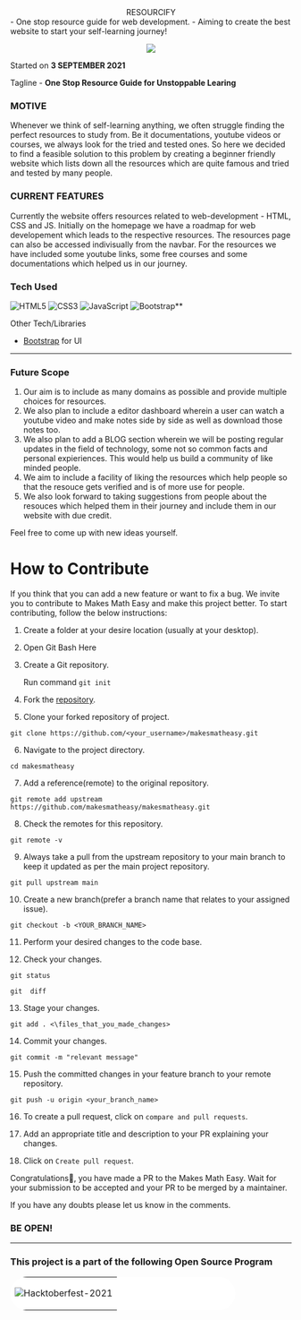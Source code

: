 <div align="center" font-weight="600">
	 RESOURCIFY
</div>
- One stop resource guide for web development.
- Aiming to create the best website to start your self-learning journey!

<div align="center">
	

<a href="https://github.com/aanchalrakheja/Resourcify/graphs/contributors"><img src="https://img.shields.io/github/contributors/aanchalrakheja/Resourcify?color=brightgreen"></a>

</div>

Started on **3 SEPTEMBER 2021**

Tagline - **One Stop Resource Guide for Unstoppable Learing**

### MOTIVE
Whenever we think of self-learning anything, we often struggle finding the perfect resources to study from. Be it documentations, youtube videos or courses, we always look for the tried and tested ones.
So here we decided to find a feasible solution to this problem by creating a beginner friendly website which lists down all the resources which are quite famous and tried and tested by many people.

### CURRENT FEATURES
Currently the website offers resources related to web-development - HTML, CSS and JS.
Initially on the homepage we have a roadmap for web developement which leads to the respective resources. 
The resources page can also be accessed indivisually from the navbar.
For the resources we have included some youtube links, some free courses and some documentations which helped us in our journey.

### Tech Used

<img alt="HTML5" src="https://img.shields.io/badge/html5%20-%23E34F26.svg?&style=for-the-badge&logo=html5&logoColor=white"/> <img alt="CSS3" src="https://img.shields.io/badge/css3%20-%231572B6.svg?&style=for-the-badge&logo=css3&logoColor=white"/> <img alt="JavaScript" src="https://img.shields.io/badge/javascript%20-%23323330.svg?&style=for-the-badge&logo=javascript&logoColor=%23F7DF1E"/> <img alt="Bootstrap**" src="https://img.shields.io/badge/bootstrap%20-%23563D7C.svg?&style=for-the-badge&logo=bootstrap&logoColor=white"/> 



Other Tech/Libraries

- [Bootstrap](https://getbootstrap.com/docs/4.4/getting-started/introduction/) for UI

---

### Future Scope

1) Our aim is to include as many domains as possible and provide multiple choices for resources.
2) We also plan to include a editor dashboard wherein a user can watch a youtube video and make notes side by side as well as download those notes too.
3) We also plan to add a BLOG section wherein we will be posting regular updates in the field of technology, some not so common facts and personal expieriences. This would help us build a community of like minded people.
4) We aim to include a facility of liking the resources which help people so that the resouce gets verified and is of more use for people.
5) We also look forward to taking suggestions from people about the resouces which helped them in their journey and include them in our website with due credit.


Feel free to come up with new ideas yourself.

# How to Contribute

If you think that you can add a new feature or want to fix a bug. We invite you to contribute to Makes Math Easy and make this project better. To start contributing, follow the below instructions:

1. Create a folder at your desire location (usually at your desktop).

2. Open Git Bash Here

3. Create a Git repository.

   Run command `git init`

4. Fork the [repository](https://github.com/makesmatheasy/makesmatheasy).

5. Clone your forked repository of project.

```git clone
git clone https://github.com/<your_username>/makesmatheasy.git
```

6. Navigate to the project directory.

```
cd makesmatheasy
```

7. Add a reference(remote) to the original repository.

```
git remote add upstream https://github.com/makesmatheasy/makesmatheasy.git
```

8. Check the remotes for this repository.

```
git remote -v
```

9. Always take a pull from the upstream repository to your main branch to keep it updated as per the main project repository.

```
git pull upstream main
```

10. Create a new branch(prefer a branch name that relates to your assigned issue).

```
git checkout -b <YOUR_BRANCH_NAME>
```

11. Perform your desired changes to the code base.

12. Check your changes.

```
git status
```

```
git  diff
```

13. Stage your changes.

```
git add . <\files_that_you_made_changes>
```

14. Commit your changes.

```
git commit -m "relevant message"
```

15. Push the committed changes in your feature branch to your remote repository.

```
git push -u origin <your_branch_name>
```

16. To create a pull request, click on `compare and pull requests`.

17. Add an appropriate title and description to your PR explaining your changes.

18. Click on `Create pull request`.

Congratulations🎉, you have made a PR to the Makes Math Easy.
Wait for your submission to be accepted and your PR to be merged by a maintainer.

If you have any doubts please let us know in the comments.

### BE OPEN!

---

### This project is a part of the following Open Source Program
<table style="width:80%;background-color:white;border-radius:30px;">
<tr>
  <td>

  ![Hacktoberfest-2021](https://user-images.githubusercontent.com/60106112/135565291-3c98348f-36f8-4b9a-b7b4-e365c72718d2.png)
  </td>
  </tr>
</table>


